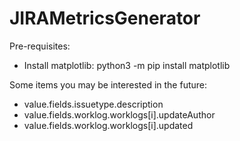 # JIRAMetricsGenerator

Pre-requisites:
- Install matplotlib: python3 -m pip install matplotlib

Some items you may be interested in the future:
- value.fields.issuetype.description
- value.fields.worklog.worklogs[i].updateAuthor
- value.fields.worklog.worklogs[i].updated
